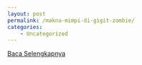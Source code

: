 ```yaml
---
layout: post
permalink: /makna-mimpi-di-gigit-zombie/
categories:
    - Uncategorized
---
```


[Baca Selengkapnya](/01)